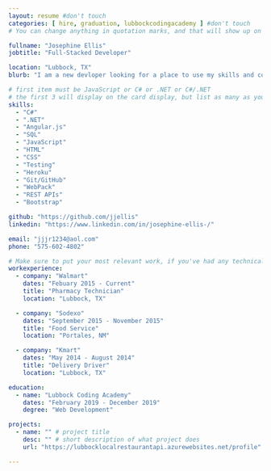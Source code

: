```yaml
---
layout: resume #don't touch
categories: [ hire, graduation, lubbockcodingacademy ] #don't touch
# You can change anything in quotation marks, and that will show up on your profile.

fullname: "Josephine Ellis"
jobtitle: "Full-Stacked Developer"

location: "Lubbock, TX"
blurb: "I am a new devloper looking for a place to use my skills and continue to grow. " # Write what you'd like potential employers to know about you, and your story of how you became passionate for coding as a career.

# first item must be JavaScript or C# or .NET or C#/.NET
# the first 3 will display on the card display, but list as many as you want, they will be visible on your hire page
skills:
  - "C#"
  - ".NET"
  - "Angular.js"
  - "SQL"
  - "JavaScript"
  - "HTML"
  - "CSS"
  - "Testing"
  - "Heroku"
  - "Git/GitHub"
  - "WebPack"
  - "REST APIs"
  - "Bootstrap"

github: "https://github.com/jjellis"
linkedin: "https://www.linkedin.com/in/josephine-ellis-/"

email: "jjjr1234@aol.com"
phone: "575-602-4802"

# Make sure to put your most relevant work, if you've had any technical roles or relevant skills like management, etc. Don't worry about putting every job you've had!
workexperience:
  - company: "Walmart"
    dates: "Febuary 2015 - Current"
    title: "Pharmacy Technician"
    location: "Lubbock, TX"

  - company: "Sodexo"
    dates: "September 2015 - November 2015"
    title: "Food Service"
    location: "Portales, NM"

  - company: "Kmart"
    dates: "May 2014 - August 2014"
    title: "Delivery Driver"
    location: "Lubbock, TX"

education:
  - name: "Lubbock Coding Academy"
    dates: "February 2019 - December 2019"
    degree: "Web Development"

projects:
  - name: "" # project title
    desc: "" # short description of what project does
    url: "https://lubbocklocalrestaurantapi.azurewebsites.net/profile" # link to your deployed project

---
```

